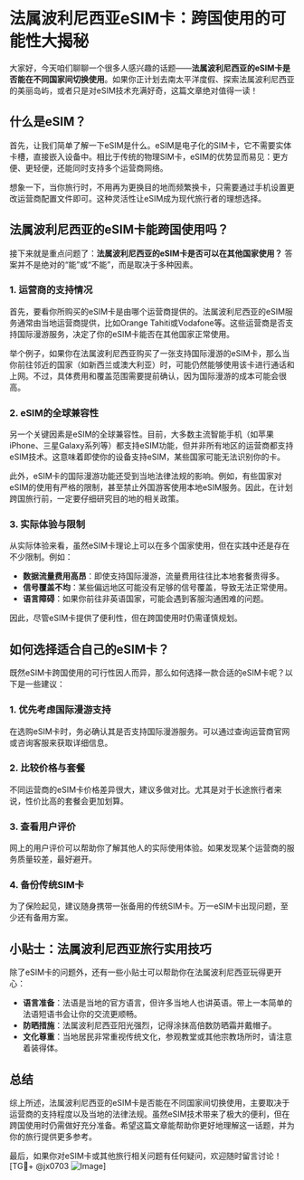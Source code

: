 # 法属波利尼西亚eSIM卡：跨国使用的可能性大揭秘

大家好，今天咱们聊聊一个很多人感兴趣的话题——**法属波利尼西亚的eSIM卡是否能在不同国家间切换使用**。如果你正计划去南太平洋度假、探索法属波利尼西亚的美丽岛屿，或者只是对eSIM技术充满好奇，这篇文章绝对值得一读！

## 什么是eSIM？

首先，让我们简单了解一下eSIM是什么。eSIM是电子化的SIM卡，它不需要实体卡槽，直接嵌入设备中。相比于传统的物理SIM卡，eSIM的优势显而易见：更方便、更轻便，还能同时支持多个运营商网络。

想象一下，当你旅行时，不用再为更换目的地而频繁换卡，只需要通过手机设置更改运营商配置文件即可。这种灵活性让eSIM成为现代旅行者的理想选择。

## 法属波利尼西亚的eSIM卡能跨国使用吗？

接下来就是重点问题了：**法属波利尼西亚的eSIM卡是否可以在其他国家使用？** 答案并不是绝对的“能”或“不能”，而是取决于多种因素。

### 1. **运营商的支持情况**

首先，要看你所购买的eSIM卡是由哪个运营商提供的。法属波利尼西亚的eSIM服务通常由当地运营商提供，比如Orange Tahiti或Vodafone等。这些运营商是否支持国际漫游服务，决定了你的eSIM卡能否在其他国家正常使用。

举个例子，如果你在法属波利尼西亚购买了一张支持国际漫游的eSIM卡，那么当你前往邻近的国家（如新西兰或澳大利亚）时，可能仍然能够使用该卡进行通话和上网。不过，具体费用和覆盖范围需要提前确认，因为国际漫游的成本可能会很高。

### 2. **eSIM的全球兼容性**

另一个关键因素是eSIM的全球兼容性。目前，大多数主流智能手机（如苹果iPhone、三星Galaxy系列等）都支持eSIM功能，但并非所有地区的运营商都支持eSIM技术。这意味着即使你的设备支持eSIM，某些国家可能无法识别你的卡。

此外，eSIM卡的国际漫游功能还受到当地法律法规的影响。例如，有些国家对eSIM的使用有严格的限制，甚至禁止外国游客使用本地eSIM服务。因此，在计划跨国旅行前，一定要仔细研究目的地的相关政策。

### 3. **实际体验与限制**

从实际体验来看，虽然eSIM卡理论上可以在多个国家使用，但在实践中还是存在不少限制。例如：

- **数据流量费用高昂**：即使支持国际漫游，流量费用往往比本地套餐贵得多。
- **信号覆盖不均**：某些偏远地区可能没有足够的信号覆盖，导致无法正常使用。
- **语言障碍**：如果你前往非英语国家，可能会遇到客服沟通困难的问题。

因此，尽管eSIM卡提供了便利性，但在跨国使用时仍需谨慎规划。

## 如何选择适合自己的eSIM卡？

既然eSIM卡跨国使用的可行性因人而异，那么如何选择一款合适的eSIM卡呢？以下是一些建议：

### 1. **优先考虑国际漫游支持**

在选购eSIM卡时，务必确认其是否支持国际漫游服务。可以通过查询运营商官网或咨询客服来获取详细信息。

### 2. **比较价格与套餐**

不同运营商的eSIM卡价格差异很大，建议多做对比。尤其是对于长途旅行者来说，性价比高的套餐会更加划算。

### 3. **查看用户评价**

网上的用户评价可以帮助你了解其他人的实际使用体验。如果发现某个运营商的服务质量较差，最好避开。

### 4. **备份传统SIM卡**

为了保险起见，建议随身携带一张备用的传统SIM卡。万一eSIM卡出现问题，至少还有备用方案。

## 小贴士：法属波利尼西亚旅行实用技巧

除了eSIM卡的问题外，还有一些小贴士可以帮助你在法属波利尼西亚玩得更开心：

- **语言准备**：法语是当地的官方语言，但许多当地人也讲英语。带上一本简单的法语短语书会让你的交流更顺畅。
- **防晒措施**：法属波利尼西亚阳光强烈，记得涂抹高倍数防晒霜并戴帽子。
- **文化尊重**：当地居民非常重视传统文化，参观教堂或其他宗教场所时，请注意着装得体。

## 总结

综上所述，法属波利尼西亚的eSIM卡是否能在不同国家间切换使用，主要取决于运营商的支持程度以及当地的法律法规。虽然eSIM技术带来了极大的便利，但在跨国使用时仍需做好充分准备。希望这篇文章能帮助你更好地理解这一话题，并为你的旅行提供更多参考。

最后，如果你对eSIM卡或其他旅行相关问题有任何疑问，欢迎随时留言讨论！[TG💪+ @jx0703 ![Image](https://github.com/user-attachments/assets/dbca1d08-cadb-493c-b0ec-ad6f7a83f270)]